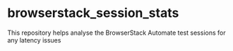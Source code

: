 # browserstack_session_stats
This repository helps analyse the BrowserStack Automate test sessions for any latency issues
